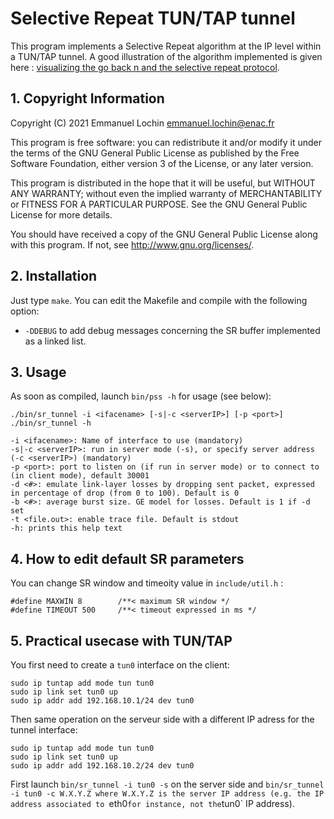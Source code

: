 # Selective Repeat TUN/TAP tunnel

This program implements a Selective Repeat algorithm at the IP level within a TUN/TAP tunnel.
A good illustration of the algorithm implemented is given here : [visualizing the go back n and the selective repeat protocol](https://www2.tkn.tu-berlin.de/teaching/rn/animations/gbn_sr/).

## 1. Copyright Information

Copyright (C) 2021
Emmanuel Lochin <emmanuel.lochin@enac.fr>

This program is free software: you can redistribute it and/or modify
it under the terms of the GNU General Public License as published by
the Free Software Foundation, either version 3 of the License, or any 
later version.

This program is distributed in the hope that it will be useful,
but WITHOUT ANY WARRANTY; without even the implied warranty of
MERCHANTABILITY or FITNESS FOR A PARTICULAR PURPOSE.  See the
GNU General Public License for more details.

You should have received a copy of the GNU General Public License
along with this program.  If not, see <http://www.gnu.org/licenses/>. 

## 2. Installation 

Just type `make`. You can edit the Makefile and compile with the following option:

- `-DDEBUG` to add debug messages concerning the SR buffer implemented as a linked list.

## 3. Usage 

As soon as compiled, launch `bin/pss -h` for usage (see below):

```
./bin/sr_tunnel -i <ifacename> [-s|-c <serverIP>] [-p <port>]
./bin/sr_tunnel -h

-i <ifacename>: Name of interface to use (mandatory)
-s|-c <serverIP>: run in server mode (-s), or specify server address (-c <serverIP>) (mandatory)
-p <port>: port to listen on (if run in server mode) or to connect to (in client mode), default 30001
-d <#>: emulate link-layer losses by dropping sent packet, expressed in percentage of drop (from 0 to 100). Default is 0
-b <#>: average burst size. GE model for losses. Default is 1 if -d set
-t <file.out>: enable trace file. Default is stdout
-h: prints this help text
```

## 4. How to edit default SR parameters

You can change SR window and timeoity value in `include/util.h` : 
```
#define MAXWIN 8        /**< maximum SR window */
#define TIMEOUT 500     /**< timeout expressed in ms */
```

## 5. Practical usecase with TUN/TAP

You first need to create a `tun0` interface on the client:
```
sudo ip tuntap add mode tun tun0
sudo ip link set tun0 up
sudo ip addr add 192.168.10.1/24 dev tun0
```
Then same operation on the serveur side with a different IP adress for the tunnel interface:
```
sudo ip tuntap add mode tun tun0
sudo ip link set tun0 up
sudo ip addr add 192.168.10.2/24 dev tun0
```
First launch `bin/sr_tunnel -i tun0 -s` on the server side and `bin/sr_tunnel -i tun0 -c W.X.Y.Z where W.X.Y.Z is the server IP address (e.g. the IP address associated to `eth0` for instance, not the `tun0` IP address).
